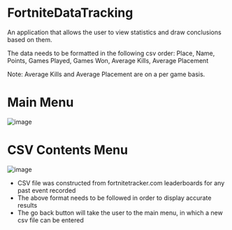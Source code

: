 # FortniteDataTracking
An application that allows the user to view statistics and draw conclusions based on them.

The data needs to be formatted in the following csv order:
Place, Name, Points, Games Played, Games Won, Average Kills, Average Placement

Note: Average Kills and Average Placement are on a per game basis.

# Main Menu
![image](https://user-images.githubusercontent.com/63007329/147890955-65fc873d-0f40-4ac9-895a-dad292310e34.png)

# CSV Contents Menu
![image](https://user-images.githubusercontent.com/63007329/147890991-40eaace4-2939-401e-aa52-2cd0893c485b.png)

- CSV file was constructed from fortnitetracker.com leaderboards for any past event recorded
- The above format needs to be followed in order to display accurate results
- The go back button will take the user to the main menu, in which a new csv file can be entered
